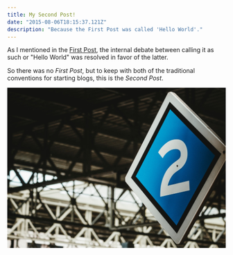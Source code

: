 ```yaml
---
title: My Second Post!
date: "2015-08-06T18:15:37.121Z"
description: "Because the First Post was called 'Hello World'."
---
```


As I mentioned in the [First Post](../hello-world/), the internal debate
between calling it as such or "Hello World" was resolved in favor of the latter.

So there was no *First Post*, but to keep with both of the traditional
conventions for starting blogs, this is the *Second Post*.

![Sign with number 2](./second-post.jpg)

